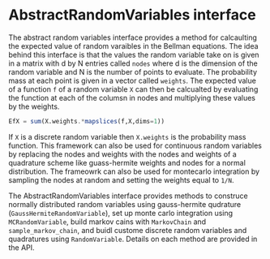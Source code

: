 # AbstractRandomVariables interface

The abstract random variables interface provides a method for calcaulting the expected value of random varaibles in the Bellman equations. The idea behind this interface is that the values the random variable take on is given in a matrix with d by N entries called `nodes` where d is the dimension of the random variable and N is the number of points to evaluate. The probability mass at each point is given in a vector called `weights`. The expected value of a function `f` of a random variable `X` can then be calcualted by evaluating the function at each of the columsn in nodes and multiplying these values by the weights.
```julia 
EfX = sum(X.weights.*mapslices(f,X,dims=1))
```
If `X` is a discrete random variable then `X.weights` is the probability mass function. This framework can also be used for continuous random variables by replacing the nodes and weights with the nodes and weights of a quadrature scheme like guass-hermite weights and nodes for a normal distribution. The frameowrk can also be used for montecarlo integration by sampling the nodes at random and setting the weights equal to `1/N`.

The AbstractRandomVariables interface provides methods to construce normally distributed random variables using gauss-hermite qudrature (`GaussHermiteRandomVariable`), set up monte carlo integration using `MCRandomVariable`, build markov cains with `MarkovChain` and `sample_markov_chain`, and buidl custome discrete random variables and quadratures using `RandomVariable`. Details on each method are provided in the API. 